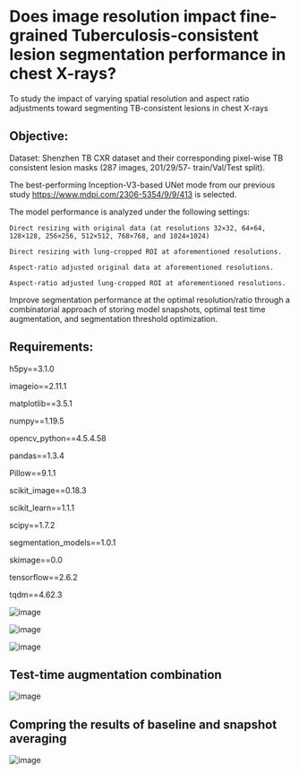 # Does image resolution impact fine-grained Tuberculosis-consistent lesion segmentation performance in chest X-rays?

To study the impact of varying spatial resolution and aspect ratio adjustments toward segmenting TB-consistent lesions in chest X-rays

## Objective:

Dataset: Shenzhen TB CXR dataset and their corresponding pixel-wise TB consistent lesion masks (287 images, 201/29/57- train/Val/Test split). 

The best-performing Inception-V3-based UNet mode from our previous study https://www.mdpi.com/2306-5354/9/9/413 is selected.

The model performance is analyzed under the following settings:

    Direct resizing with original data (at resolutions 32×32, 64×64, 128×128, 256×256, 512×512, 768×768, and 1024×1024)

    Direct resizing with lung-cropped ROI at aforementioned resolutions.

    Aspect-ratio adjusted original data at aforementioned resolutions.

    Aspect-ratio adjusted lung-cropped ROI at aforementioned resolutions.

Improve segmentation performance at the optimal resolution/ratio through a combinatorial approach of storing model snapshots, optimal test time augmentation, and segmentation threshold optimization.

## Requirements:

  h5py==3.1.0

  imageio==2.11.1

  matplotlib==3.5.1

  numpy==1.19.5

  opencv_python==4.5.4.58

  pandas==1.3.4

  Pillow==9.1.1

  scikit_image==0.18.3

  scikit_learn==1.1.1

  scipy==1.7.2

  segmentation_models==1.0.1

  skimage==0.0

  tensorflow==2.6.2

  tqdm==4.62.3


![image](https://user-images.githubusercontent.com/45852019/210234614-ba1aee0b-a679-46db-a388-82b2e9faf49a.png)


![image](https://user-images.githubusercontent.com/45852019/210234673-2c7f0c9a-9746-4b19-bc69-d54eaaadf233.png)


![image](https://user-images.githubusercontent.com/45852019/210234712-24cae50f-9205-47e8-993e-b499e1543289.png)


## Test-time augmentation combination

![image](https://user-images.githubusercontent.com/45852019/210234837-b6297c06-24a6-4071-be09-c6c13a882ca6.png)

## Compring the results of baseline and snapshot averaging

![image](https://user-images.githubusercontent.com/45852019/210234859-2f8dc744-2e4d-43fb-b00b-27b23b0ae0b2.png)
